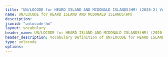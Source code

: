 ```yaml
---
title: "UN/LOCODE for HEARD ISLAND AND MCDONALD ISLANDS(HM) (2020-2) Vocabulary"
name: UN/LOCODE for HEARD ISLAND AND MCDONALD ISLANDS(HM) 
description: 
jsonid: "unlocode-hm"
layout: vocabulary
header_name: UN/LOCODE for HEARD ISLAND AND MCDONALD ISLANDS(HM) (2020-2) JSON-LD Vocabulary
header_description: Vocabulary Definition of UN/LOCODE for HEARD ISLAND AND MCDONALD ISLANDS(HM) (2020-2) semantics in HTML format. JSON-LD format is available at [unlocode-hm.jsonld](/vocabulary/unlocode-hm.jsonld)
type: unlocode
options:
---
```

